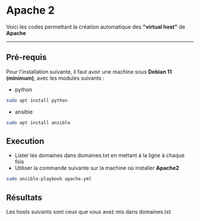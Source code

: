 # Apache 2

Voici les codes permettant la création automatique des **"virtual host"** de **Apache**

---

## Pré-requis

Pour l'installation suivante, il faut avoir une machine sous **Debian 11 (minimum)**, avec les modules suivants :
- python
```sh
sudo apt install python
```
- ansible
```sh
sudo apt install ansible
```

## Execution

- Lister les domaines dans domaines.txt en mettant à la ligne à chaque fois
- Utiliser la commande suivante sur la machine où installer **Apache2**

```sh
sudo ansible-playbook apache.yml
```

## Résultats
Les hosts suivants sont ceux que vous avez mis dans domaines.txt
